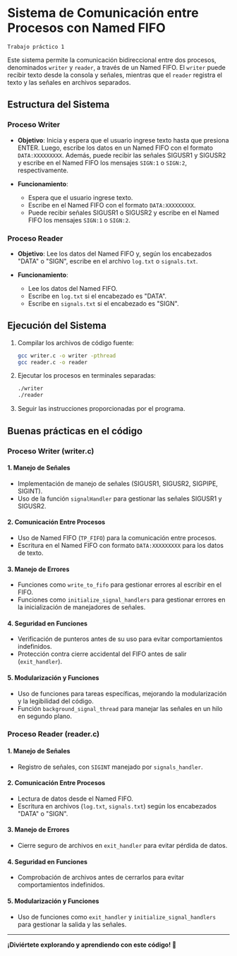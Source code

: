 # Sistema de Comunicación entre Procesos con Named FIFO
`Trabajo práctico 1`

Este sistema permite la comunicación bidireccional entre dos procesos, denominados `writer` y `reader`, a través de un Named FIFO. El `writer` puede recibir texto desde la consola y señales, mientras que el `reader` registra el texto y las señales en archivos separados.

## Estructura del Sistema

### Proceso Writer

- **Objetivo**: Inicia y espera que el usuario ingrese texto hasta que presiona ENTER. Luego, escribe los datos en un Named FIFO con el formato `DATA:XXXXXXXXX`. Además, puede recibir las señales SIGUSR1 y SIGUSR2 y escribe en el Named FIFO los mensajes `SIGN:1` o `SIGN:2`, respectivamente.

- **Funcionamiento**:
  - Espera que el usuario ingrese texto.
  - Escribe en el Named FIFO con el formato `DATA:XXXXXXXXX`.
  - Puede recibir señales SIGUSR1 o SIGUSR2 y escribe en el Named FIFO los mensajes `SIGN:1` o `SIGN:2`.

### Proceso Reader

- **Objetivo**: Lee los datos del Named FIFO y, según los encabezados "DATA" o "SIGN", escribe en el archivo `log.txt` o `signals.txt`.

- **Funcionamiento**:
  - Lee los datos del Named FIFO.
  - Escribe en `log.txt` si el encabezado es "DATA".
  - Escribe en `signals.txt` si el encabezado es "SIGN".

## Ejecución del Sistema

1. Compilar los archivos de código fuente:
   ```bash
   gcc writer.c -o writer -pthread
   gcc reader.c -o reader
2. Ejecutar los procesos en terminales separadas:
   ```bash
   ./writer
   ./reader
3. Seguir las instrucciones proporcionadas por el programa.

## Buenas prácticas en el código

### Proceso Writer (writer.c)

#### 1. Manejo de Señales
   - Implementación de manejo de señales (SIGUSR1, SIGUSR2, SIGPIPE, SIGINT).
   - Uso de la función `signalHandler` para gestionar las señales SIGUSR1 y SIGUSR2.

####  2. Comunicación Entre Procesos
   - Uso de Named FIFO (`TP_FIFO`) para la comunicación entre procesos.
   - Escritura en el Named FIFO con formato `DATA:XXXXXXXXX` para los datos de texto.

####  3. Manejo de Errores
   - Funciones como `write_to_fifo` para gestionar errores al escribir en el FIFO.
   - Funciones como `initialize_signal_handlers` para gestionar errores en la inicialización de manejadores de señales.

####  4. Seguridad en Funciones
   - Verificación de punteros antes de su uso para evitar comportamientos indefinidos.
   - Protección contra cierre accidental del FIFO antes de salir (`exit_handler`).

####  5. Modularización y Funciones
   - Uso de funciones para tareas específicas, mejorando la modularización y la legibilidad del código.
   - Función `background_signal_thread` para manejar las señales en un hilo en segundo plano.

### Proceso Reader (reader.c)

####  1. Manejo de Señales
   - Registro de señales, con `SIGINT` manejado por `signals_handler`.

####  2. Comunicación Entre Procesos
   - Lectura de datos desde el Named FIFO.
   - Escritura en archivos (`log.txt`, `signals.txt`) según los encabezados "DATA" o "SIGN".

####  3. Manejo de Errores
   - Cierre seguro de archivos en `exit_handler` para evitar pérdida de datos.

####  4. Seguridad en Funciones
   - Comprobación de archivos antes de cerrarlos para evitar comportamientos indefinidos.

####  5. Modularización y Funciones
   - Uso de funciones como `exit_handler` y `initialize_signal_handlers` para gestionar la salida y las señales.

---

**¡Diviértete explorando y aprendiendo con este código! 🚀**

